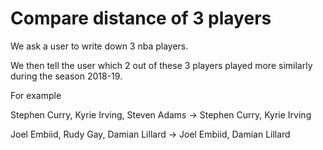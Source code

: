 # Compare distance of 3 players

We ask a user to write down 3 nba players.

We then tell the user which 2 out of these 3 players played more similarly during the season 2018-19.

For example

Stephen Curry, Kyrie Irving, Steven Adams -> Stephen Curry, Kyrie Irving

Joel Embiid, Rudy Gay, Damian Lillard -> Joel Embiid, Damian Lillard
